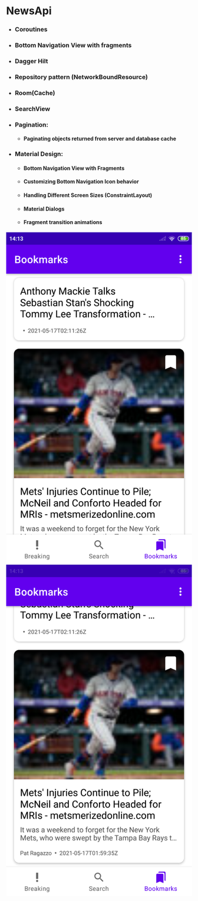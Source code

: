 # NewsApi

- ### Coroutines
- ### Bottom Navigation View with fragments
- ### Dagger Hilt
- ### Repository pattern (NetworkBoundResource)
- ### Room(Cache)
- ### SearchView
- ### Pagination:
   - #### Paginating objects returned from server and database cache
- ### Material Design:
   - #### Bottom Navigation View with Fragments
   - #### Customizing Bottom Navigation Icon behavior
   - #### Handling Different Screen Sizes (ConstraintLayout)
   - #### Material Dialogs
   - #### Fragment transition animations

 <img src="https://github.com/dmitriykotov333/NewsApi/blob/master/screen1.png">
  <img src="https://github.com/dmitriykotov333/NewsApi/blob/master/screen2.png">
 

